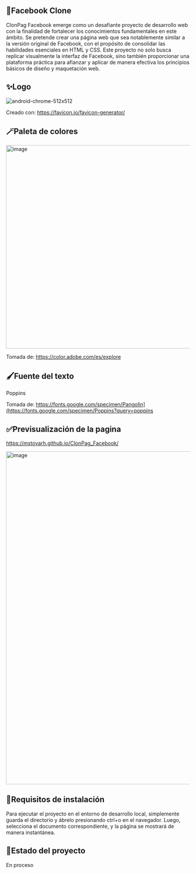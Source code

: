## 💙Facebook Clone

ClonPag Facebook emerge como un desafiante proyecto de desarrollo web con la finalidad de fortalecer los conocimientos fundamentales en este ámbito. Se pretende crear una página web que sea notablemente similar a la versión original de Facebook, con el propósito de consolidar las habilidades esenciales en HTML y CSS. Este proyecto no solo busca replicar visualmente la interfaz de Facebook, sino también proporcionar una plataforma práctica para afianzar y aplicar de manera efectiva los principios básicos de diseño y maquetación web. 

## ✨Logo

![android-chrome-512x512](https://github.com/mstovarh/ClonPag_Facebook/assets/107591274/43531a83-7fcf-42cf-a487-f3a5fd9d5a2a)

Creado con: <a>https://favicon.io/favicon-generator/</a>

## 🪄Paleta de colores

<img width="556" alt="image" src="https://github.com/mstovarh/ClonPag_Facebook/assets/107591274/51ef0b2d-ffec-43ed-800d-cefe58464f91">

Tomada de: <a>https://color.adobe.com/es/explore</a>

## 🖌Fuente del texto

Poppins

Tomada de: <a>https://fonts.google.com/specimen/Pangolin](https://fonts.google.com/specimen/Poppins?query=poppins</a>

## ✅Previsualización de la pagina

<a>https://mstovarh.github.io/ClonPag_Facebook/</a>

<img width="910" alt="image" src="https://github.com/mstovarh/ClonPag_Facebook/assets/107591274/90d3edc1-a266-480e-b8d4-aa405ed628d6">

## 📙Requisitos de instalación

Para ejecutar el proyecto en el entorno de desarrollo local, simplemente guarda el directorio y ábrelo presionando ctrl+o en el navegador. Luego, selecciona el documento correspondiente, y la página se mostrará de manera instantánea.

## 📌Estado del proyecto

En proceso
